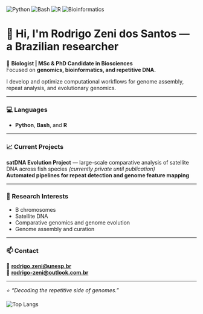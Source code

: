 ![Python](https://img.shields.io/badge/Python-3.11-blue?logo=python)
![Bash](https://img.shields.io/badge/Bash-shell-black?logo=gnu-bash)
![R](https://img.shields.io/badge/R-Programming-lightblue?logo=r)
![Bioinformatics](https://img.shields.io/badge/Field-Bioinformatics-green)


# 👋 Hi, I'm Rodrigo Zeni dos Santos — a Brazilian researcher

🔬 **Biologist | MSc & PhD Candidate in Biosciences**  
Focused on **genomics, bioinformatics, and repetitive DNA.**  

I develop and optimize computational workflows for genome assembly, repeat analysis, and evolutionary genomics.

---

### 💻 Languages
- **Python**, **Bash**, and **R**

---

### 📈 Current Projects
 **satDNA Evolution Project** — large-scale comparative analysis of satellite DNA across fish species *(currently private until publication)*  
 **Automated pipelines for repeat detection and genome feature mapping**

---

### 🧪 Research Interests
- B chromosomes  
- Satellite DNA  
- Comparative genomics and genome evolution  
- Genome assembly and curation  

---

### 📫 Contact
📧 **rodrigo.zeni@unesp.br**  
📧 **rodrigo-zeni@outlook.com.br**

---

⭐ *“Decoding the repetitive side of genomes.”*




![Top Langs](https://github-readme-stats.vercel.app/api/top-langs/?username=zenirodrigo&layout=compact&theme=transparent)
